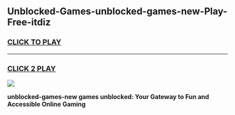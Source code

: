 
## Unblocked-Games-unblocked-games-new-Play-Free-itdiz
<h3>
<a href="https://premium76.site?title=unblocked-games-new&ref=10A">CLICK TO PLAY</a></h3>
<hr>

<h3>
<a href="https://premium76.site?title=unblocked-games-new&ref=10A">CLICK 2 PLAY</a>
  
</h3>

<a href="https://premium76.site?title=unblocked-games-new&ref=10A"><img src="https://clearcache.store/games.png"></a>


**unblocked-games-new games unblocked: Your Gateway to Fun and Accessible Online Gaming**
